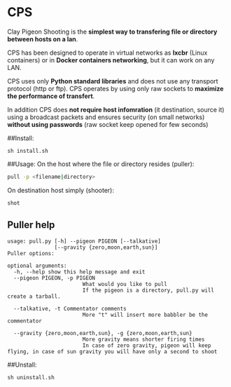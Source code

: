 # CPS
Clay Pigeon Shooting is the **simplest way to transfering file or directory between hosts on a lan**.

CPS has been designed to operate in virtual networks as **lxcbr** (Linux containers) or in **Docker containers networking**, but it can work on any LAN.

CPS uses only **Python standard libraries** and does not use any transport protocol (http or ftp). 
CPS operates by using only raw sockets to **maximize the performance of transfert**.

In addition CPS does **not require host infomration** (it destination, source it) using a broadcast packets and ensures security 
(on small networks) **without using passwords** (raw socket keep opened for few seconds)

##Install:
```
sh install.sh
```

##Usage:
On the host where the file or directory resides (puller):
```bash
pull -p <filename|directory>
```

On destination host simply (shooter):
```bash
shot
```

## Puller help
```
usage: pull.py [-h] --pigeon PIGEON [--talkative]
               [--gravity {zero,moon,earth,sun}]
Puller options:

optional arguments:
  -h, --help show this help message and exit
  --pigeon PIGEON, -p PIGEON
                        What would you like to pull
                        If the pigeon is a directory, pull.py will create a tarball.

  --talkative, -t Commentator comments
                        More "t" will insert more babbler be the commentator

  --gravity {zero,moon,earth,sun}, -g {zero,moon,earth,sun}
                        More gravity means shorter firing times
                        In case of zero gravity, pigeon will keep flying, in case of sun gravity you will have only a second to shoot
```

##Unstall:
```
sh uninstall.sh
```
